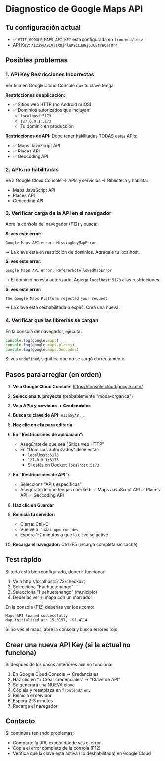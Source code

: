 # Diagnostico de Google Maps API

## Tu configuración actual
- ✅ `VITE_GOOGLE_MAPS_API_KEY` está configurada en `frontend/.env`
- API Key: `AIzaSyA8IVlTXOjnluK9CCJUNj6JCvtYHOaT0r4`

## Posibles problemas

### 1. API Key Restricciones Incorrectas
Verifica en Google Cloud Console que tu clave tenga:

**Restricciones de aplicación:**
- ✅ Sitios web HTTP (no Android ni iOS)
- ✅ Dominios autorizados que incluyan:
  - `localhost:5173`
  - `127.0.0.1:5173`
  - Tu dominio en producción

**Restricciones de API:**
Debe tener habilitadas TODAS estas APIs:
- ✅ Maps JavaScript API
- ✅ Places API  
- ✅ Geocoding API

### 2. APIs no habilitadas
Ve a Google Cloud Console → APIs y servicios → Biblioteca y habilita:
- Maps JavaScript API
- Places API
- Geocoding API

### 3. Verificar carga de la API en el navegador

Abre la consola del navegador (F12) y busca:

**Si ves este error:**
```
Google Maps API error: MissingKeyMapError
```
→ La clave está en restricción de dominios. Agrégale tu localhost.

**Si ves este error:**
```
Google Maps API error: RefererNotAllowedMapError
```
→ El dominio no está autorizado. Agrega `localhost:5173` a las restricciones.

**Si ves este error:**
```
The Google Maps Platform rejected your request
```
→ La clave está deshabilitada o expiró. Crea una nueva.

### 4. Verificar que las librerías se cargan

En la consola del navegador, ejecuta:
```javascript
console.log(google.maps)
console.log(google.maps.places)
console.log(google.maps.Geocoder)
```

Si ves `undefined`, significa que no se cargó correctamente.

## Pasos para arreglar (en orden)

1. **Ve a Google Cloud Console:**
   https://console.cloud.google.com/

2. **Selecciona tu proyecto** (probablemente "moda-organica")

3. **Ve a APIs y servicios → Credenciales**

4. **Busca tu clave de API:** `AIzaSyA8...`

5. **Haz clic en ella para editarla**

6. **En "Restricciones de aplicación":**
   - Asegúrate de que sea "Sitios web HTTP"
   - En "Dominios autorizados" debe estar:
     - `localhost:5173`
     - `127.0.0.1:5173`
     - Si estás en Docker: `localhost:5173`

7. **En "Restricciones de API":**
   - Selecciona "APIs específicas"
   - Asegúrate de que tengas checked:
     ✅ Maps JavaScript API
     ✅ Places API
     ✅ Geocoding API

8. **Haz clic en Guardar**

9. **Reinicia tu servidor:**
   - Cierra: Ctrl+C
   - Vuelve a iniciar: `npm run dev`
   - Espera 1-2 minutos a que la clave se active

10. **Recarga el navegador:** Ctrl+F5 (recarga completa sin caché)

## Test rápido

Si todo está bien configurado, debería funcionar:

1. Ve a http://localhost:5173/checkout
2. Selecciona "Huehuetenango"
3. Selecciona "Huehuetenango" (municipio)
4. Deberías ver el mapa con un marcador

En la consola (F12) deberías ver logs como:
```
Maps API loaded successfully
Map initialized at: 15.3197, -91.4714
```

Si no ves el mapa, abre la consola y busca errores rojo.

## Crear una nueva API Key (si la actual no funciona)

Si después de los pasos anteriores aún no funciona:

1. En Google Cloud Console → Credenciales
2. Haz clic en "+ Crear credenciales" → "Clave de API"
3. Se generará una NUEVA clave
4. Cópiala y reemplaza en `frontend/.env`
5. Reinicia el servidor
6. Espera 2-3 minutos
7. Recarga el navegador

## Contacto
Si continúas teniendo problemas:
- Comparte la URL exacta donde ves el error
- Copia el error completo de la consola (F12)
- Verifica que la clave esté activa (no deshabilitada) en Google Cloud
